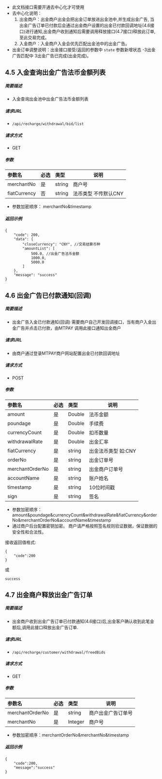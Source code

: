 - 此文档接口需要开通去中心化才可使用
- 去中心化说明：
  1. 出金商户：出金商户出金会把出金订单放进出金池中,并生成出金广告, 当出金广告订单已付款后会通过出金商户设置的出金已付款回调地址(4.6接口)进行通知,出金商户收到通知后需要调用释放接口(4.7接口)释放此订单, 至此交易完成。
  2. 入金商户：入金商户入金会优先匹配出金池中的出金广告。
- 出金订单调整说明：出金接口接受/返回的参数中 `state` 参数新增状态 -3出金广告匹配中  3出金广告已完成(出金完成)。

## 4.5 入金查询出金广告法币金额列表

##### 简要描述

- 入金查询出金池中出金广告法币金额列表

##### 请求URL
- ` /api/recharge/withdrawal/bid/list `
  
##### 请求方式
- GET 

##### 参数

| 参数名       | 必选 | 类型   | 说明                 |
| :----------- | :--- | :----- | -------------------- |
| merchantNo   | 是   | string | 商户号               |
| fiatCurrency | 否   | string | 法币类型 不传默认CNY |

- 参数加密顺序： merchantNo&timestamp
##### 返回示例 

``` 
{
    "code": 200,
    "data": {
        "closeCurrency": "CNY", //交易结算币种
        "amountList": [
            500.0, //出金广告法币金额
            1000.0,
            5000.0
        ]
    },
    "message": "success"
}
```

## 4.6 出金广告已付款通知(回调)

##### 简要描述

- 出金广告入金已付款通知(回调) 需要商户自己开发回调接口，当有商户入金出金广告并点击已付款，由MTPAY 调用此接口通知出金商户 

##### 请求URL
- 由商户通过登录MTPAY商户网站配置出金已付款回调地址
  
##### 请求方式
- POST 

##### 参数

| 参数名          | 必选 | 类型   | 说明                |
| :-------------- | :--- | :----- | ------------------- |
| amount          | 是   | Double | 法币金额            |
| poundage        | 是   | Double | 手续费              |
| currencyCount   | 是   | Double | 扣币数量            |
| withdrawalRate  | 是   | Double | 出金汇率            |
| fiatCurrency    | 是   | string | 出金法币类型 如:CNY |
| orderNo         | 是   | string | 出金订单号          |
| merchantOrderNo | 是   | string | 出金商户订单号      |
| accountName     | 是   | string | 账户姓名            |
| timestamp       | 是   | string | 10位时间戳          |
| sign            | 是   | string | 签名                |

- 参数加密顺序：amount&poundage&currencyCount&withdrawalRate&fiatCurrency&orderNo&merchantOrderNo&accountName&timestamp
- 通过商户后台配置密钥加密。 商户请严格按照签名规则验证数据，保证数据的安全性和合法性。


接收返回值格式:
```
{
    "code":200
}
```

或
```
success
```

## 4.7 出金商户释放出金广告订单

##### 简要描述

- 出金商户收到出金广告订单已付款通知(4.6接口)后,出金客户确认收到此笔金额后,调用此接口释放出金广告订单.

##### 请求URL
- ` /api/recharge/customer/withdrawal/freedBids `
  
##### 请求方式
- GET 

##### 参数

| 参数名          | 必选 | 类型    | 说明               |
| :-------------- | :--- | :------ | ------------------ |
| merchantOrderNo | 是   | string  | 商户出金广告订单号 |
| merchantNo      | 是   | Integer | 商户号             |

- 参数加密顺序：merchantOrderNo&merchantNo&timestamp

##### 返回示例 

``` 
{
    "code":200,
    "message":"success"
}
```
